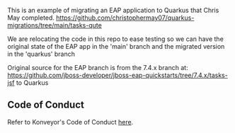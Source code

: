This is an example of migrating an EAP application to Quarkus that Chris May completed.
https://github.com/christophermay07/quarkus-migrations/tree/main/tasks-qute

We are relocating the code in this repo to ease testing so we can have the original state of the EAP app in the 'main' branch and the migrated version in the 'quarkus' branch

Original source for the EAP branch is from the 7.4.x branch at:
https://github.com/jboss-developer/jboss-eap-quickstarts/tree/7.4.x/tasks-jsf to Quarkus

## Code of Conduct
Refer to Konveyor's Code of Conduct [here](https://github.com/konveyor/community/blob/main/CODE_OF_CONDUCT.md).

